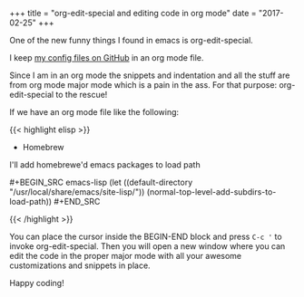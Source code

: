 +++
title = "org-edit-special and editing code in org mode"
date = "2017-02-25"
+++

One of the new funny things I found in emacs is org-edit-special.

I keep [my config files on GitHub](https://github.com/rafadc/emacs.d/blob/master/settings.org) in an org mode file.

Since I am in an org mode the snippets and indentation and all the stuff are from org mode major mode which is a pain in the ass. For that purpose: org-edit-special to the rescue!

<!--more-->

If we have an org mode file like the following:

{{< highlight elisp >}}
* Homebrew

I'll add homebrewe'd emacs packages to load path

#+BEGIN_SRC emacs-lisp
(let ((default-directory "/usr/local/share/emacs/site-lisp/"))
  (normal-top-level-add-subdirs-to-load-path))
#+END_SRC

{{< /highlight >}}

You can place the cursor inside the BEGIN-END block and press ```C-c '``` to invoke org-edit-special. Then you will open a new window where you can edit the code in the proper major mode with all your awesome customizations and snippets in place.

Happy coding!

